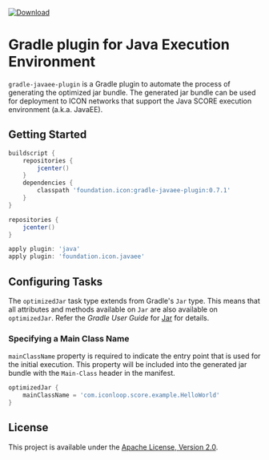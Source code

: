 [![Download](https://api.bintray.com/packages/icon/javaee/gradle-javaee-plugin/images/download.svg)](https://bintray.com/icon/javaee/gradle-javaee-plugin/_latestVersion)

# Gradle plugin for Java Execution Environment

`gradle-javaee-plugin` is a Gradle plugin to automate the process of generating the optimized jar bundle.
The generated jar bundle can be used for deployment to ICON networks that support the Java SCORE execution environment (a.k.a. JavaEE).

## Getting Started

```groovy
buildscript {
    repositories {
        jcenter()
    }
    dependencies {
        classpath 'foundation.icon:gradle-javaee-plugin:0.7.1'
    }
}

repositories {
    jcenter()
}

apply plugin: 'java'
apply plugin: 'foundation.icon.javaee'
```

## Configuring Tasks

The `optimizedJar` task type extends from Gradle's `Jar` type.
This means that all attributes and methods available on `Jar` are also available on `optimizedJar`.
Refer the _Gradle User Guide_ for [Jar](https://docs.gradle.org/current/dsl/org.gradle.api.tasks.bundling.Jar.html) for details.

### Specifying a Main Class Name

`mainClassName` property is required to indicate the entry point that is used for the initial execution.
This property will be included into the generated jar bundle with the `Main-Class` header in the manifest.

```groovy
optimizedJar {
    mainClassName = 'com.iconloop.score.example.HelloWorld'
}
```

## License

This project is available under the [Apache License, Version 2.0](LICENSE).
